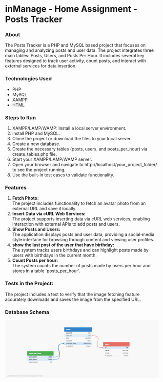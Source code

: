 # inManage - Home Assignment - Posts Tracker
### About
The Posts Tracker is a PHP and MySQL based project that focuses on managing and analyzing posts and user data. The project integrates three main tables: Posts, Users, and Posts Per Hour. It includes several key features designed to track user activity, count posts, and interact with external services for data insertion.
### Technologies Used
- PHP
- MySQL
- XAMPP
- HTML

### Steps to Run
1. XAMPP/LAMP/WAMP: Install a local server environment.
2. install PHP and MySQL.
2. Clone the project or download the files to your local server.
3. Create a new database.
4. Create the necessary tables (posts, users, and posts_per_hour) via create_tables.php file.
5. Start your XAMPP/LAMP/WAMP server.
6. Open your browser and navigate to http://localhost/your_project_folder/ to see the project running.
7. Use the built-in test cases to validate functionality.

### Features
1. <b>Fetch Photo:</b> <br>
The project includes functionality to fetch an avatar photo from an external URL and save it locally.
2. <b>Insert Data via cURL Web Services:</b> <br>
The project supports inserting data via cURL web services, enabling interaction with external APIs to add posts and users.
3. <b>Show Posts and Users:</b> <br>
The application displays posts and user data, providing a social-media style interface for browsing through content and viewing user profiles.
4. <b>show the last post of the user that have birthday:</b> <br>
The system tracks users birthdays and can highlight posts made by users with birthdays in the current month.
5. <b>Count Posts per hour:</b> <br>
The system counts the number of posts made by users per hour and stores in a table 'posts_per_hour'.

### Tests in the Project:
The project includes a test to verify that the image fetching feature accurately downloads and saves the image from the specified URL.

### Database Schema
![inmanage-assignment_1](images/inmanage-assignment_1.png)
